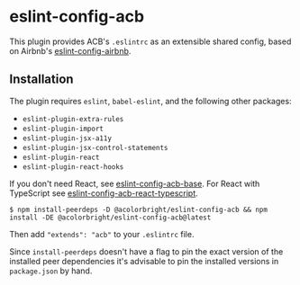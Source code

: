 # eslint-config-acb

This plugin provides ACB's `.eslintrc` as an extensible shared config, based on Airbnb's
[eslint-config-airbnb](https://github.com/airbnb/javascript/tree/master/packages/eslint-config-airbnb).

## Installation

The plugin requires `eslint`, `babel-eslint`, and the following other packages:

- `eslint-plugin-extra-rules`
- `eslint-plugin-import`
- `eslint-plugin-jsx-a11y`
- `eslint-plugin-jsx-control-statements`
- `eslint-plugin-react`
- `eslint-plugin-react-hooks`

If you don't need React, see [eslint-config-acb-base](https://github.com/acolorbright/acb-tools-and-config/tree/main/packages/eslint-config-acb-base). For React with TypeScript see [eslint-config-acb-react-typescript](https://github.com/acolorbright/acb-tools-and-config/tree/main/packages/eslint-config-acb-react-typescript).

```shell
$ npm install-peerdeps -D @acolorbright/eslint-config-acb && npm install -DE @acolorbright/eslint-config-acb@latest
```

Then add `"extends": "acb"` to your `.eslintrc` file.

Since `install-peerdeps` doesn't have a flag to pin the exact version of the installed peer dependencies it's advisable to pin the installed versions in `package.json` by hand.
